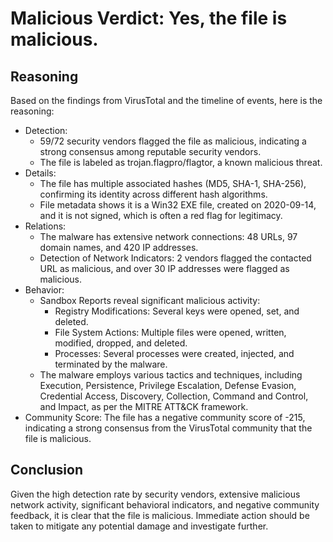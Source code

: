# Malicious Verdict: Yes, the file is malicious.

## Reasoning
Based on the findings from VirusTotal and the timeline of events, here is the reasoning:
- Detection:
  - 59/72 security vendors flagged the file as malicious, indicating a strong consensus among reputable security vendors.
  - The file is labeled as trojan.flagpro/flagtor, a known malicious threat.
- Details:
  - The file has multiple associated hashes (MD5, SHA-1, SHA-256), confirming its identity across different hash algorithms.
  - File metadata shows it is a Win32 EXE file, created on 2020-09-14, and it is not signed, which is often a red flag for legitimacy.
- Relations: 
  - The malware has extensive network connections: 48 URLs, 97 domain names, and 420 IP addresses.
  - Detection of Network Indicators: 2 vendors flagged the contacted URL as malicious, and over 30 IP addresses were flagged as malicious.
- Behavior:
  - Sandbox Reports reveal significant malicious activity:
      - Registry Modifications: Several keys were opened, set, and deleted.
      - File System Actions: Multiple files were opened, written, modified, dropped, and deleted.
      - Processes: Several processes were created, injected, and terminated by the malware.
  - The malware employs various tactics and techniques, including Execution, Persistence, Privilege Escalation, Defense Evasion, Credential Access, Discovery, Collection, Command and Control, and Impact, as per the MITRE ATT&CK framework.
- Community Score:
The file has a negative community score of -215, indicating a strong consensus from the VirusTotal community that the file is malicious.

## Conclusion
Given the high detection rate by security vendors, extensive malicious network activity, significant behavioral indicators, and negative community feedback, it is clear that the file is malicious. Immediate action should be taken to mitigate any potential damage and investigate further. 

